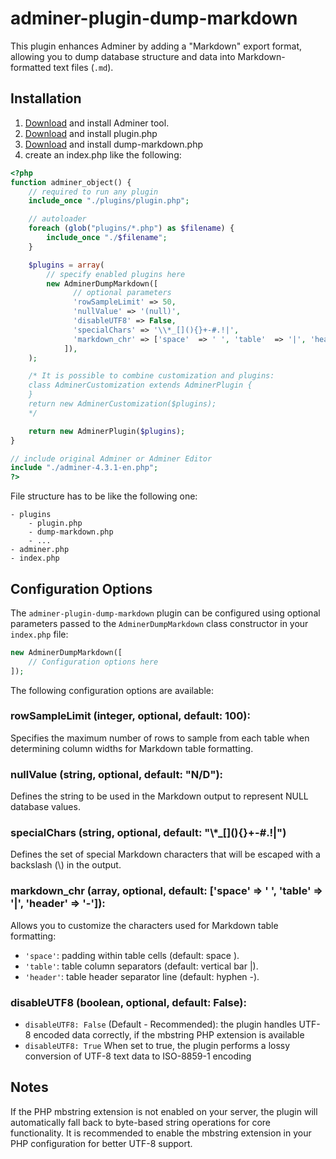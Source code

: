 # adminer-plugin-dump-markdown

This plugin enhances Adminer by adding a "Markdown" export format, allowing you
to dump database structure and data into Markdown-formatted text files (`.md`).

## Installation

1. [Download](https://www.adminer.org/#download) and install Adminer tool.
2. [Download](https://raw.github.com/vrana/adminer/master/plugins/plugin.php) and install plugin.php
3. [Download](https://github.com/fthiella/adminer-plugin-dump-markdown/blob/master/dump-markdown.php) and install dump-markdown.php
4. create an index.php like the following:

```php
<?php
function adminer_object() {
    // required to run any plugin
    include_once "./plugins/plugin.php";

    // autoloader
    foreach (glob("plugins/*.php") as $filename) {
        include_once "./$filename";
    }

    $plugins = array(
        // specify enabled plugins here
        new AdminerDumpMarkdown([
              // optional parameters
              'rowSampleLimit' => 50,
              'nullValue' => '(null)',
              'disableUTF8' => False,
              'specialChars' => '\\*_[](){}+-#.!|',
              'markdown_chr' => ['space'  => ' ', 'table'  => '|', 'header' => '-']
            ]),
    );

    /* It is possible to combine customization and plugins:
    class AdminerCustomization extends AdminerPlugin {
    }
    return new AdminerCustomization($plugins);
    */

    return new AdminerPlugin($plugins);
}

// include original Adminer or Adminer Editor
include "./adminer-4.3.1-en.php";
?>
```

File structure has to be like the following one:
```
- plugins
    - plugin.php
    - dump-markdown.php
    - ...
- adminer.php
- index.php
```

## Configuration Options

The `adminer-plugin-dump-markdown` plugin can be configured using optional parameters passed
to the `AdminerDumpMarkdown` class constructor in your `index.php` file:

```php
new AdminerDumpMarkdown([
    // Configuration options here
]);
```

The following configuration options are available:

### rowSampleLimit (integer, optional, default: 100):

Specifies the maximum number of rows to sample from each table when determining column widths for Markdown table formatting.

### nullValue (string, optional, default: "N/D"):

Defines the string to be used in the Markdown output to represent NULL database values.

### specialChars (string, optional, default: "\\\*\_\[\]\(\)\{\}\+\-\#\.\!\|")

Defines the set of special Markdown characters that will be escaped with a backslash (\\) in the output.

### markdown_chr (array, optional, default: ['space' => ' ', 'table' => '|', 'header' => '-']):

Allows you to customize the characters used for Markdown table formatting:

- `'space'`: padding within table cells (default: space ).
- `'table'`: table column separators (default: vertical bar \|).
- `'header'`: table header separator line (default: hyphen -).

### disableUTF8 (boolean, optional, default: False):

- `disableUTF8: False` (Default - Recommended): the plugin handles UTF-8 encoded data correctly, if the mbstring PHP extension is available
- `disableUTF8: True`  When set to true, the plugin performs a lossy conversion of UTF-8 text data to ISO-8859-1 encoding

## Notes

If the PHP mbstring extension is not enabled on your server,
the plugin will automatically fall back to byte-based string operations for core functionality.
It is recommended to enable the mbstring extension in your PHP configuration for better UTF-8 support.